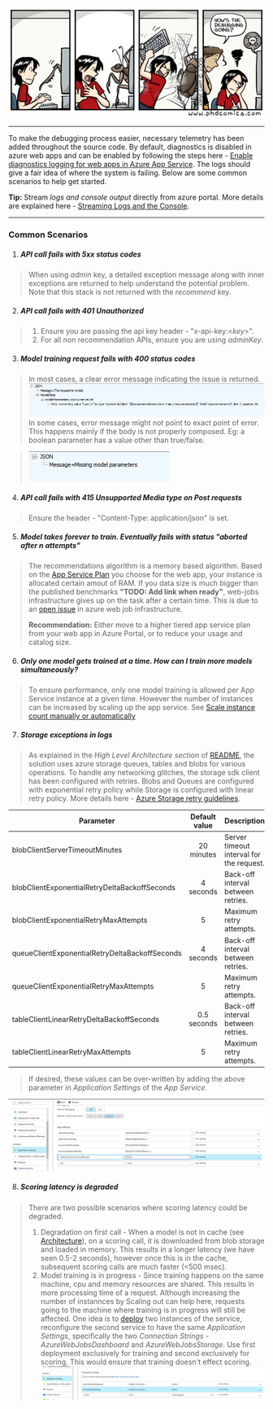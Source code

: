 ![Debugging](../images/debugging.gif)

---

To make the debugging process easier, necessary telemetry has been added throughout the source code. By default, diagnostics is disabled in azure web apps and can be enabled by following the steps here - [Enable diagnostics logging for web apps in Azure App Service](https://docs.microsoft.com/en-us/azure/app-service-web/web-sites-enable-diagnostic-log). The logs should give a fair idea of where the system is failing. Below are some common scenarios to help get started.

**Tip:** Stream *logs and console output* directly from azure portal. More details are explained here - [Streaming Logs and the Console](https://docs.microsoft.com/en-us/azure/app-service-web/web-sites-streaming-logs-and-console).

---

### Common Scenarios

1. ##### API call fails with 5xx status codes
>When using _admin_ key, a detailed exception message along with inner exceptions are returned to help understand the potential problem. Note that this stack is not returned with the _recommend_ key.

2. ##### API call fails with 401 Unauthorized
>1. Ensure you are passing the api key header - "x-api-key:<*key*>".
>2. For all non recommendation APIs, ensure you are using *adminKey*.

3. ##### Model training request fails with 400 status codes
> In most cases, a clear error message indicating the issue is returned. 
 ![400Withmessage](../images/400withmessage.png)
 In some cases, error message might not point to exact point of error. This happens mainly if the body is not properly composed. Eg: a boolean parameter has a value other than true/false.
 
 >![400Withoutmessage](../images/400withoutmessage.png)

4. ##### API call fails with 415 Unsupported Media type on Post requests
>Ensure the header - "Content-Type: application/json" is set.

5. ##### Model takes forever to train. Eventually fails with status "aborted after n attempts"
>The recommendations algorithm is a memory based algorithm. Based on the [App Service Plan](https://azure.microsoft.com/en-us/pricing/details/app-service) you choose for the web app, your instance is allocated certain amout of RAM. If you data size is much bigger than the published benchmarks **"TODO: Add link when ready"**, web-jobs infrastructure gives up on the task after a certain time. This is due to an [open issue](https://github.com/Azure/azure-webjobs-sdk/issues/899) in azure web job infrastructure.
>
>**Recommendation:** Either move to a higher tiered app service plan from your web app in Azure Portal, or to reduce your usage and catalog size.

6. ##### Only one model gets trained at a time. How can I train more models simultaneously?
>To ensure performance, only one model training is allowed per App Service instance at a given time. However the number of instances can be increased by scaling up the app service. See [Scale instance count manually or automatically](https://docs.microsoft.com/en-us/azure/monitoring-and-diagnostics/insights-how-to-scale?toc=%2fazure%2fapp-service-web%2ftoc.json)

7. ##### Storage exceptions in logs
>As explained in the *High Level Architecture section* of [README](../README.md), the solution uses azure storage queues, tables and blobs for various operations. To handle any networking glitches, the storage sdk client has been configured with retries.
 Blobs and Queues are configured with exponential retry policy while Storage is configured with linear retry policy. More details here - [Azure Storage retry guidelines](https://docs.microsoft.com/en-us/azure/architecture/best-practices/retry-service-specific#azure-storage-retry-guidelines).

 | Parameter | Default value | Description |
 | - | :-: | - |
 | blobClientServerTimeoutMinutes | 20 minutes | Server timeout interval for the request. |
 | blobClientExponentialRetryDeltaBackoffSeconds | 4 seconds | Back-off interval between retries.  |
 | blobClientExponentialRetryMaxAttempts | 5 | Maximum retry attempts. |
 | queueClientExponentialRetryDeltaBackoffSeconds | 4 seconds | Back-off interval between retries. |
 | queueClientExponentialRetryMaxAttempts | 5 | Maximum retry attempts. |
 | tableClientLinearRetryDeltaBackoffSeconds | 0.5 seconds | Back-off interval between retries.  |
 | tableClientLinearRetryMaxAttempts | 5 | Maximum retry attempts. |


   >If desired, these values can be over-written by adding the above parameter in *Application Settings* of the *App Service.*
   
![App Settings Configuration](../images/app-settings-configuration.png)

8. ##### Scoring latency is degraded
> There are two possible scenarios where scoring latency could be degraded.
> 1. Degradation on first call - When a model is not in cache (see [Architecture](architecture.md)), on a scoring call, it is downloaded from blob storage and loaded in memory. This results in a longer latency (we have seen 0.5-2 seconds), however once this is in the cache, subsequent scoring calls are much faster (<500 msec).
> 2. Model training is in progress - Since training happens on the same machine, cpu and memory resources are shared. This results in more processing time of a request. Although increasing the number of instannces by Scaling out can help here, requests going to the machine where training is in progress will still be affected.
> One idea is to [deploy](deployment-instructions.md) two instances  of the service, reconfigure the second service to have the same  *Application Settings*, specifically the two *Connection Strings* - *AzureWebJobsDashboard* and *AzureWebJobsStorage*. Use first deployment exclusively for training and second exclusively for scoring. This would ensure that training doesn't effect scoring.
![App Settings Connectionstrings](../images/app-settings-connectionstrings.png)